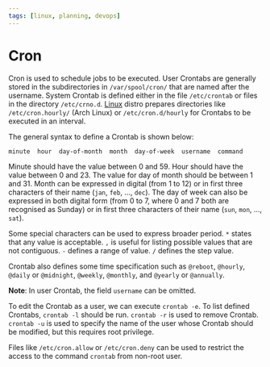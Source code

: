 ```yaml
---
tags: [linux, planning, devops]
---
```


# Cron

Cron is used to schedule jobs to be executed. User Crontabs are generally stored
in the subdirectories in `/var/spool/cron/` that are named after the username.
System Crontab is defined either in the file `/etc/crontab` or files in the
directory `/etc/crno.d`. [Linux](202204081225.md) distro prepares directories
like `/etc/cron.hourly/` (Arch Linux) or `/etc/cron.d/hourly` for Crontabs to be
executed in an interval.

The general syntax to define a Crontab is shown below:

```
minute  hour  day-of-month  month  day-of-week  username  command
```

Minute should have the value between 0 and 59. Hour should have the value
between 0 and 23. The value for day of month should be between 1 and 31. Month
can be expressed in digital (from 1 to 12) or in first three characters of their
name (`jan`, `feb`, ..., `dec`). The day of week can also be expressed in both
digital form (from 0 to 7, where 0 and 7 both are recognised as Sunday) or in
first three characters of their name (`sun`, `mon`, ..., `sat`).

Some special characters can be used to express broader period. `*` states that
any value is acceptable. `,` is useful for listing possible values that are not
contiguous. `-` defines a range of value. `/` defines the step value.

Crontab also defines some time specification such as `@reboot`, `@hourly`,
`@daily` or `@midnight`, `@weekly`, `@monthly`, and `@yearly` or `@annually`.

**Note**: In user Crontab, the field `username` can be omitted.

To edit the Crontab as a user, we can execute `crontab -e`. To list defined
Crontabs, `crontab -l` should be run. `crontab -r` is used to remove Crontab.
`crontab -u` is used to specify the name of the user whose Crontab should be
modified, but this requires root privilege.

Files like `/etc/cron.allow` or `/etc/cron.deny` can be used to restrict the
access to the command `crontab` from non-root user.
